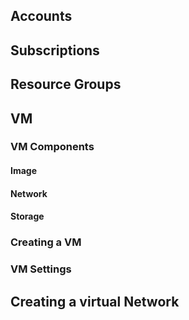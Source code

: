 ## Accounts

## Subscriptions

## Resource Groups


##  VM

### VM Components 

#### Image

#### Network

#### Storage

### Creating a VM

### VM Settings

## Creating a virtual Network